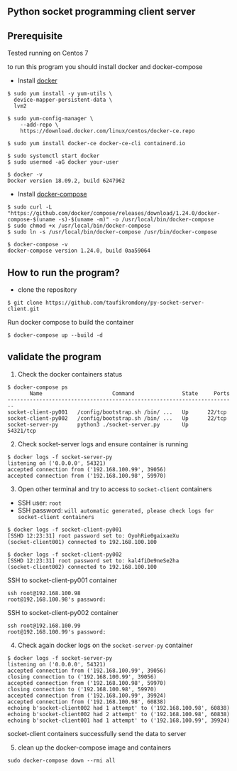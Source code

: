 ## Python socket programming client server

## Prerequisite

Tested running on Centos 7

to run this program you should install docker and docker-compose
- Install [docker](https://docs.docker.com/install/linux/docker-ce/centos/)
```
$ sudo yum install -y yum-utils \
  device-mapper-persistent-data \
  lvm2
```
```
$ sudo yum-config-manager \
    --add-repo \
    https://download.docker.com/linux/centos/docker-ce.repo
```
```
$ sudo yum install docker-ce docker-ce-cli containerd.io
```
```
$ sudo systemctl start docker
$ sudo usermod -aG docker your-user
```
```
$ docker -v
Docker version 18.09.2, build 6247962
```
- Install [docker-compose](https://docs.docker.com/compose/install/)
```
$ sudo curl -L "https://github.com/docker/compose/releases/download/1.24.0/docker-compose-$(uname -s)-$(uname -m)" -o /usr/local/bin/docker-compose
$ sudo chmod +x /usr/local/bin/docker-compose
$ sudo ln -s /usr/local/bin/docker-compose /usr/bin/docker-compose
```
```
$ docker-compose -v
docker-compose version 1.24.0, build 0aa59064
```

## How to run the program?

- clone the repository
```
$ git clone https://github.com/taufikromdony/py-socket-server-client.git
```

Run docker compose to build the container

```
$ docker-compose up --build -d
```

## validate the program

1. Check the docker containers status
```
$ docker-compose ps
       Name                      Command               State     Ports
------------------------------------------------------------------------
socket-client-py001   /config/bootstrap.sh /bin/ ...   Up      22/tcp
socket-client-py002   /config/bootstrap.sh /bin/ ...   Up      22/tcp
socket-server-py      python3 ./socket-server.py       Up      54321/tcp
```

2. Check socket-server logs and ensure container is running
```
$ docker logs -f socket-server-py
listening on ('0.0.0.0', 54321)
accepted connection from ('192.168.100.99', 39056)
accepted connection from ('192.168.100.98', 59970)
```

3. Open other terminal and try to access to `socket-client` containers

- SSH user: `root`
- SSH password: `will automatic generated, please check logs for socket-client containers`

```
$ docker logs -f socket-client-py001
[SSHD 12:23:31] root password set to: OyohRie0gaixaeXu
(socket-client001) connected to 192.168.100.100

$ docker logs -f socket-client-py002
[SSHD 12:23:31] root password set to: kal4fiDe9neSe2ha
(socket-client002) connected to 192.168.100.100
```

SSH to socket-client-py001 container
```
ssh root@192.168.100.98
root@192.168.100.98's password:
```
SSH to socket-client-py002 container
```
ssh root@192.168.100.99
root@192.168.100.99's password:
```
4. Check again docker logs on the `socket-server-py` container
```
$ docker logs -f socket-server-py
listening on ('0.0.0.0', 54321)
accepted connection from ('192.168.100.99', 39056)
closing connection to ('192.168.100.99', 39056)
accepted connection from ('192.168.100.98', 59970)
closing connection to ('192.168.100.98', 59970)
accepted connection from ('192.168.100.99', 39924)
accepted connection from ('192.168.100.98', 60838)
echoing b'socket-client002 had 1 attempt' to ('192.168.100.98', 60838)
echoing b'socket-client002 had 2 attempt' to ('192.168.100.98', 60838)
echoing b'socket-client001 had 1 attempt' to ('192.168.100.99', 39924)
```
socket-client containers successfully send the data to server

5. clean up the docker-compose image and containers

```
sudo docker-compose down --rmi all
```
